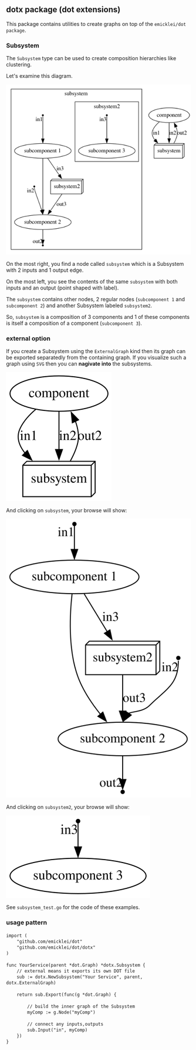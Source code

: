 ## dotx package (dot extensions)

This package contains utilities to create graphs on top of the `emicklei/dot package`.

### Subsystem

The `Subsystem` type can be used to create composition hierarchies like clustering. 

Let's examine this diagram.

![](../doc/TestExampleSubsystemSameGraph.png)

On the most right, you find a node called `subsystem` which is a Subsystem with 2 inputs and 1 output edge.

On the most left, you see the contents of the same `subsystem` with both inputs and an output (point shaped with label).

The `subsystem` contains other nodes, 2 regular nodes (`subcomponent 1` and `subcomponent 2`) and another Subsystem labeled `subsystem2`.

So, `subsystem` is a composition of 3 components and 1 of these components is itself a composition of a component (`subcomponent 3`).

### external option

If you create a Subsystem using the `ExternalGraph` kind then its graph can be exported separatedly from the containing graph. If you visualize such a graph using `SVG` then you can **nagivate into** the subsystems.

![](../doc/TestExampleSubsystemExternalGraph.svg)

And clicking on `subsystem`, your browse will show:

![](../doc/subsystem.svg)

And clicking on `subsystem2`, your browse will show:

![](../doc/subsystem2.svg)

See `subsystem_test.go` for the code of these examples.

### usage pattern

    import (
        "github.com/emicklei/dot"
        "github.com/emicklei/dot/dotx"
    )

    func YourService(parent *dot.Graph) *dotx.Subsystem {
        // external means it exports its own DOT file
        sub := dotx.NewSubsystem("Your Service", parent, dotx.ExternalGraph)

        return sub.Export(func(g *dot.Graph) {
            
            // build the inner graph of the Subsystem
            myComp := g.Node("myComp")
            
            // connect any inputs,outputs
            sub.Input("in", myComp)
        })
    }